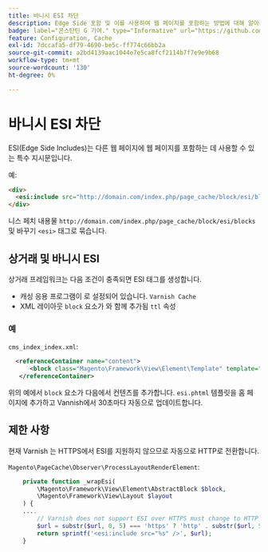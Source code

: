 ```yaml
---
title: 바니시 ESI 차단
description: Edge Side 포함 및 이를 사용하여 웹 페이지를 포함하는 방법에 대해 알아봅니다.
badge: label="콘스탄틴 G 기여." type="Informative" url="https://github.com/goivvy" tooltip="콘스탄틴"
feature: Configuration, Cache
exl-id: 7dccafa5-df79-4690-be5c-ff774c66bb2a
source-git-commit: a2bd4139aac1044e7e5ca8fcf2114b7f7e9e9b68
workflow-type: tm+mt
source-wordcount: '130'
ht-degree: 0%

---
```


# 바니시 ESI 차단

ESI(Edge Side Includes)는 다른 웹 페이지에 웹 페이지를 포함하는 데 사용할 수 있는 특수 지시문입니다.

예:

```html
<div>
  <esi:include src="http://domain.com/index.php/page_cache/block/esi/blocks"/>
</div>
```

니스 페치 내용물 `http://domain.com/index.php/page_cache/block/esi/blocks` 및 바꾸기 `<esi>` 태그로 묶습니다.

## 상거래 및 바니시 ESI

상거래 프레임워크는 다음 조건이 충족되면 ESI 태그를 생성합니다.

- 캐싱 응용 프로그램이 로 설정되어 있습니다. `Varnish Cache`
- XML 레이아웃 `block` 요소가 와 함께 추가됨 `ttl` 속성

### 예

`cms_index_index.xml`:

```xml
  <referenceContainer name="content">
      <block class="Magento\Framework\View\Element\Template" template="Magento_Paypal::esi.phtml" ttl="30"/>
   </referenceContainer>
```

위의 예에서 `block` 요소가 다음에서 컨텐츠를 추가합니다. `esi.phtml` 템플릿을 홈 페이지에 추가하고 Vannish에서 30초마다 자동으로 업데이트합니다.

## 제한 사항

현재 Varnish 는 HTTPS에서 ESI를 지원하지 않으므로 자동으로 HTTP로 전환합니다.

`Magento\PageCache\Observer\ProcessLayoutRenderElement`:

```php
    private function _wrapEsi(
        \Magento\Framework\View\Element\AbstractBlock $block,
        \Magento\Framework\View\Layout $layout
    ) {
    ....
        // Varnish does not support ESI over HTTPS must change to HTTP
        $url = substr($url, 0, 5) === 'https' ? 'http' . substr($url, 5) : $url;
        return sprintf('<esi:include src="%s" />', $url);
    }
```

